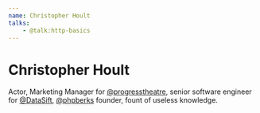 ```yaml
---
name: Christopher Hoult
talks:
    - @talk:http-basics
---
```


# Christopher Hoult

Actor, Marketing Manager for [@progresstheatre](http://twitter.com/progresstheatre), senior software engineer for [@DataSift](http://twitter.com/DataSift), [@phpberks](http://twitter.com/PHPBerks) founder, fount of useless knowledge.
